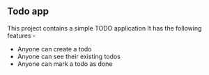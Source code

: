 ## Todo app

This project contains a simple TODO application
It has the following features -

- Anyone can create a todo
- Anyone can see their existing todos
- Anyone can mark a todo as done
